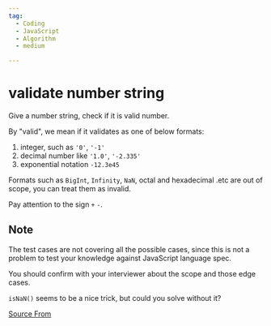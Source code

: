 ```yaml
---
tag:
  - Coding
  - JavaScript
  - Algorithm
  - medium

---
```

  
# validate number string

Give a number string, check if it is valid number.

By "valid", we mean if it validates as one of below formats:

1.  integer, such as `'0'`, `'-1'`
2.  decimal number like `'1.0'`, `'-2.335'`
3.  exponential notation `-12.3e45`

Formats such as `BigInt`, `Infinity`, `NaN`, octal and hexadecimal .etc are out of scope, you can treat them as invalid.

Pay attention to the sign `+` `-`.

Note
----

The test cases are not covering all the possible cases, since this is not a problem to test your knowledge against JavaScript language spec.

You should confirm with your interviewer about the scope and those edge cases.

`isNaN()` seems to be a nice trick, but could you solve without it?


[Source From](https://bigfrontend.dev/problem/validate-number-string-1)

  